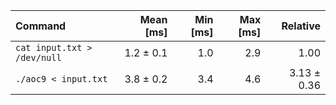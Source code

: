 | Command | Mean [ms] | Min [ms] | Max [ms] | Relative |
|:---|---:|---:|---:|---:|
| `cat input.txt > /dev/null` | 1.2 ± 0.1 | 1.0 | 2.9 | 1.00 |
| `./aoc9 < input.txt` | 3.8 ± 0.2 | 3.4 | 4.6 | 3.13 ± 0.36 |

